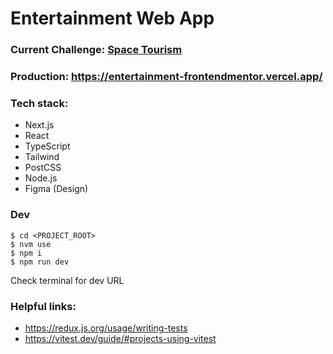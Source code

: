 # Entertainment Web App

### Current Challenge: [Space Tourism](https://www.frontendmentor.io/challenges/entertainment-web-app-J-UhgAW1X)
### Production: https://entertainment-frontendmentor.vercel.app/

### Tech stack:
* Next.js
* React
* TypeScript
* Tailwind
* PostCSS
* Node.js
* Figma (Design)

### Dev
```shell
$ cd <PROJECT_ROOT>
$ nvm use
$ npm i
$ npm run dev
```

Check terminal for dev URL

### Helpful links:
* https://redux.js.org/usage/writing-tests
* https://vitest.dev/guide/#projects-using-vitest
